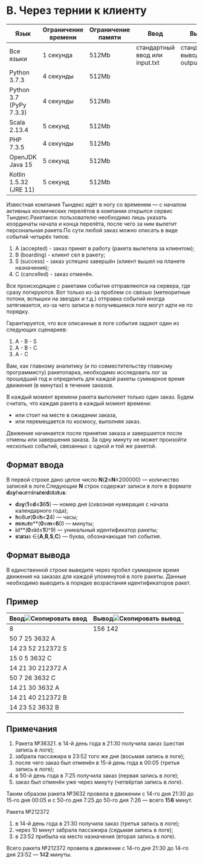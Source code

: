 # B. Через тернии к клиенту


| Язык                | Ограничение времени | Ограничение памяти | Ввод                                         | Вывод                                          |
| ----------------------- | ------------------------------------- | ----------------------------------- | ------------------------------------------------ | --------------------------------------------------- |
| Все языки       | 1 секунда                      | 512Mb                               | стандартный ввод или input.txt | стандартный вывод или output.txt |
| Python 3.7.3            | 4 секунды                      | 512Mb                               |                                                  |                                                     |
| Python 3.7 (PyPy 7.3.3) | 4 секунды                      | 512Mb                               |                                                  |                                                     |
| Scala 2.13.4            | 5 секунд                        | 512Mb                               |                                                  |                                                     |
| PHP 7.3.5               | 4 секунды                      | 512Mb                               |                                                  |                                                     |
| OpenJDK Java 15         | 5 секунд                        | 512Mb                               |                                                  |                                                     |
| Kotlin 1.5.32 (JRE 11)  | 5 секунд                        | 512Mb                               |                                                  |                                                     |

Известная компания Тындекс идёт в ногу со временем — с началом активных космических перелётов в компании открылся сервис Тындекс.Ракетакси: пользователю необходимо лишь указать координаты начала и конца перелёта, после чего за ним вылетит персональная ракета.По сути любой заказ можно описать в виде событий четырёх типов:

1. A (accepted) - заказ принят в работу (ракета вылетела за клиентом);
2. B (boarding) - клиент сел в ракету;
3. S (success) - заказ успешно завершён (клиент вышел на планете назначения);
4. C (cancelled) - заказ отменён.

Все происходящие с ракетами события отправляются на сервера, где сразу логируются. Вот только из-за проблем со связью (метеоритные потоки, вспышки на звездах и т.д.) отправка событий иногда затягивается, из-за чего записи в получившемся логе могут идти не по порядку.

Гарантируется, что все описанные в логе события задают один из следующих сценариев:

1. A - B - S
2. A - B - C
3. A - C

Вам, как главному аналитику (и по совместительству главному программисту) ракетопарка, необходимо исследовать лог за прошедший год и определить для каждой ракеты суммарное время движения (в минутах) в течение заказов.

В каждый момент времени ракета выполняет только один заказ. Будем считать, что каждая ракета в каждый момент времени:

* или стоит на месте в ожидании заказа,
* или перемещается по космосу, выполняя заказ.

Движение начинается после принятия заказа и завершается после отмены или завершения заказа. За одну минуту не может произойти несколько событий, связанных с одной и той же ракетой.

## Формат ввода

В первой строке дано целое число **N**(**2**≤**N**≤200000) — количество записей в логе.Следующие **N** строк содержат записи в логе в формате **d**a**y**h**o**u**r**m**i**n**u**t**e**i**d**s**t**a**t**u**s**:

* **d**a**y**(**1**≤**d**≤**3**6**5**)  — номер дня (сквозная нумерация с начала календарного года);
* **h**o8u**r**(**0**≤**h**<**2**4)  — часы;
* **m**i**n**u**t**e**(**0**≤**m**<**6**0)  — минуты;
* **i**d**(**0**≤**i**d≤**1**0^9)  — уникальный идентификатор ракеты;
* **s**t**a**t**u**s ∈{**A**,**B**,**S**,**C**}  — буква, обозначающая тип события.

## Формат вывода

В единственной строке выведите через пробел суммарное время движения на заказах для каждой упомянутой в логе ракеты. Данные необходимо выводить в порядке возрастания идентификаторов ракет.

## Пример


| Ввод![Скопировать ввод](https://yastatic.net/lego/_/La6qi18Z8LwgnZdsAr1qy1GwCwo.gif) | Вывод![Скопировать вывод](https://yastatic.net/lego/_/La6qi18Z8LwgnZdsAr1qy1GwCwo.gif) |
| ------------------------------------------------------------------------------------------------------- | ----------------------------------------------------------------------------------------------------------- |
| 8                                                                                                       | 156 142                                                                                                     |
| 50 7 25 3632 A                                                                                          |                                                                                                             |
| 14 23 52 212372 S                                                                                       |                                                                                                             |
| 15 0 5 3632 C                                                                                           |                                                                                                             |
| 14 21 30 212372 A                                                                                       |                                                                                                             |
| 50 7 26 3632 C                                                                                          |                                                                                                             |
| 14 21 30 3632 A                                                                                         |                                                                                                             |
| 14 21 40 212372 B                                                                                       |                                                                                                             |
| 14 23 52 3632 B                                                                                         |                                                                                                             |

## Примечания

1. Ракета №36321. в 14-й день года в 21:30 получила заказ (шестая запись в логе);
2. забрала пассажира в 23:52 того же дня (восьмая запись в логе);
3. после чего заказ был отменён в 15-й день года в 00:05 (третья запись в логе);
4. в 50-й день года в 7:25 получила заказ (первая запись в логе);
5. заказ был отменён уже через минуту (четвёртая запись в логе).

Таким образом ракета №3632 провела в движении с 14-го дня 21:30 до 15-го дня 00:05 и с 50-го дня 7:25 до 50-го дня 7:26 — всего **1**5**6** минут.

Ракета №212372

1. в 14-й день года в 21:30 получила заказ (третья запись в логе);
2. через 10 минут забрала пассажира (седьмая запись в логе);
3. в 23:52 прибыла на место назначения (вторая запись в логе).

Всего ракета №212372 провела в движении с 14-го дня 21:30 до 14-го дня 23:52 — **1**4**2** минуты.
